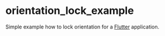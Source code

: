 # orientation_lock_example

Simple example how to lock orientation for a [Flutter](https://flutter.dev/) application.
